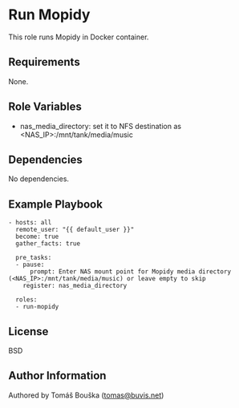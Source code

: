 Run Mopidy
==========

This role runs Mopidy in Docker container.


Requirements
------------

None.

Role Variables
--------------

- nas_media_directory: set it to NFS destination as <NAS_IP>:/mnt/tank/media/music

Dependencies
------------

No dependencies.

Example Playbook
----------------

```
- hosts: all
  remote_user: "{{ default_user }}"
  become: true
  gather_facts: true

  pre_tasks:
  - pause:
      prompt: Enter NAS mount point for Mopidy media directory (<NAS_IP>:/mnt/tank/media/music) or leave empty to skip
    register: nas_media_directory

  roles:
  - run-mopidy
```

License
-------

BSD

Author Information
------------------

Authored by Tomáš Bouška (tomas@buvis.net)
